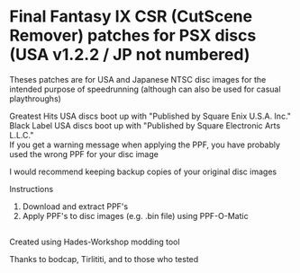 # Final Fantasy IX CSR (CutScene Remover) patches for PSX discs (USA v1.2.2 / JP not numbered)
Theses patches are for USA and Japanese NTSC disc images for the intended purpose of speedrunning (although can also be used for casual playthroughs)

Greatest Hits USA discs boot up with "Published by Square Enix U.S.A. Inc."
<br>Black Label USA discs boot up with "Published by Square Electronic Arts L.L.C."
<br>If you get a warning message when applying the PPF, you have probably used the wrong PPF for your disc image

I would recommend keeping backup copies of your original disc images
<br>

Instructions
1. Download and extract PPF's
2. Apply PPF's to disc images (e.g. .bin file) using PPF-O-Matic

##
Created using Hades-Workshop modding tool

Thanks to bodcap, Tirlititi, and to those who tested

